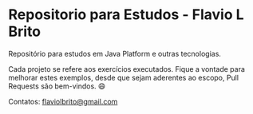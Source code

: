 # Repositorio para Estudos - Flavio L Brito
Repositório para estudos em Java Platform e outras tecnologias. 

Cada projeto se refere aos exercícios executados. Fique a vontade para melhorar estes exemplos, desde que sejam aderentes ao escopo, Pull Requests são bem-vindos. 😄

Contatos: flaviolbrito@gmail.com